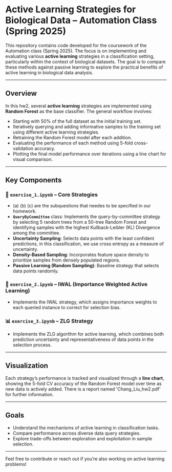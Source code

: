 # Active Learning Strategies for Biological Data – Automation Class (Spring 2025)

This repository contains code developed for the coursework of the Automation class (Spring 2025). The focus is on implementing and evaluating various **active learning** strategies in a classification setting, particularly within the context of biological datasets. The goal is to compare these methods against passive learning to explore the practical benefits of active learning in biological data analysis.

---

## Overview

In this hw2, several **active learning** strategies are implemented using **Random Forest** as the base classifier. The general workflow involves:

- Starting with 50% of the full dataset as the initial training set.
- Iteratively querying and adding informative samples to the training set using different active learning strategies.
- Retraining the Random Forest model after each addition.
- Evaluating the performance of each method using 5-fold cross-validation accuracy.
- Plotting the final model performance over iterations using a line chart for visual comparison.

---

## Key Components

### 🧪 `exercise_1.ipynb` – Core Strategies  
- (a) (b) (c) are the subquestions that needes to be specified in our homework. 
- **`QueryByCommittee`** class: Implements the query-by-committee strategy by selecting 5 random trees from a 50-tree Random Forest and identifying samples with the highest Kullback-Leibler (KL) Divergence among the committee.
- **Uncertainty Sampling**: Selects data points with the least confident predictions, in this classification, we use cross entropy as a measure of uncertainty.
- **Density-Based Sampling**: Incorporates feature space density to prioritize samples from densely populated regions.
- **Passive Learning (Random Sampling)**: Baseline strategy that selects data points randomly.

### 🧠 `exercise_2.ipynb` – IWAL (Importance Weighted Active Learning)  
- Implements the IWAL strategy, which assigns importance weights to each queried instance to correct for selection bias.

### 📊 `exercise_3.ipynb` – ZLG Strategy  
- Implements the ZLG algorithm for active learning, which combines both prediction uncertainty and representativeness of data points in the selection process.

---

## Visualization

Each strategy’s performance is tracked and visualized through a **line chart**, showing the 5-fold CV accuracy of the Random Forest model over time as new data is actively added. There is a report named 'Chang_Liu_hw2.pdf' for further information.


---

## Goals

- Understand the mechanisms of active learning in classification tasks.
- Compare performance across diverse data query strategies.
- Explore trade-offs between exploration and exploitation in sample selection.

---

Feel free to contribute or reach out if you’re also working on active learning problems!

